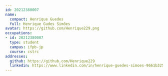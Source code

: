 ```yaml
---
id: 20212380007
name:
  compact: Henrique Guedes
  full: Henrique Gudes Simões
avatar: https://github.com/Henrique229.png
occupations:
- id: 20212380007
  type: student
  campus: ifpb-jp
  course: cstrc
addresses:
  github: https://github.com/Henrique229
  linkedin: https://www.linkedin.com/in/henrique-guedes-simoes-9661b3253
---
```

